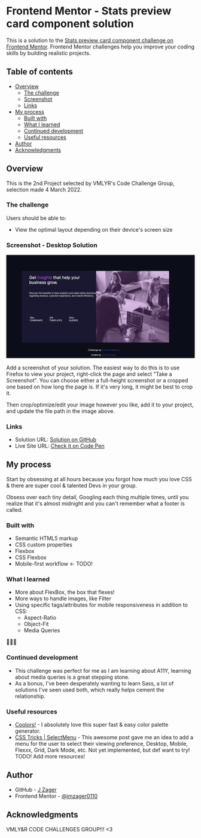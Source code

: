 # Frontend Mentor - Stats preview card component solution

This is a solution to the [Stats preview card component challenge on Frontend Mentor](https://www.frontendmentor.io/challenges/stats-preview-card-component-8JqbgoU62). Frontend Mentor challenges help you improve your coding skills by building realistic projects. 

## Table of contents

- [Overview](#overview)
  - [The challenge](#the-challenge)
  - [Screenshot](#screenshot)
  - [Links](#links)
- [My process](#my-process)
  - [Built with](#built-with)
  - [What I learned](#what-i-learned)
  - [Continued development](#continued-development)
  - [Useful resources](#useful-resources)
- [Author](#author)
- [Acknowledgments](#acknowledgments)

## Overview
This is the 2nd Project selected by VMLYR's Code Challenge Group, selection made 4 March 2022.

### The challenge

Users should be able to:

- View the optimal layout depending on their device's screen size

### Screenshot - Desktop Solution

![](images/solution-screenshot.png)

Add a screenshot of your solution. The easiest way to do this is to use Firefox to view your project, right-click the page and select "Take a Screenshot". You can choose either a full-height screenshot or a cropped one based on how long the page is. If it's very long, it might be best to crop it.

Then crop/optimize/edit your image however you like, add it to your project, and update the file path in the image above.

### Links

- Solution URL: [Solution on GitHub](https://github.com/jmzager0110/stats-preview-card-component-main)
- Live Site URL: [Check it on Code Pen](https://codepen.io/jmzager0110/pen/Exoapxd)

## My process

Start by obsessing at all hours because you forgot how much you love CSS & there are super cool & talented Devs in your group.

Obsess over each tiny detail, Googling each thing multiple times, until you realize that it's almost midnight and you can't remember what a footer is called.

### Built with

- Semantic HTML5 markup
- CSS custom properties
- Flexbox
- CSS Flexbox
- Mobile-first workflow <- TODO!


### What I learned

 - More about FlexBox, the box that flexes!
 - More ways to handle images, like Filter
 - Using specific tags/attributes for mobile responsiveness in addition to CSS:
   - Aspect-Ratio
   - Object-Fit
   - Media Queries


🎉🎉🎉

### Continued development

 - This challenge was perfect for me as I am learning about A11Y, learning about media queries is a great stepping stone.
 - As a bonus, I've been desperately wanting to learn Sass, a lot of solutions I've seen used both, which really helps cement the relationship.

### Useful resources

- [Coolors!](https://coolors.co/) - I absolutely love this super fast & easy color palette generator.
- [CSS Tricks | SelectMenu](https://css-tricks.com/the-selectmenu-element/) - This awesome post gave me an idea to add a menu for the user to select their viewing preference, Desktop, Mobile, Flexxx, Grid, Dark Mode, etc. Not yet implemented, but def want to try!
TODO! Add more resources!

## Author

- GitHub - [J Zager](https://github.com/jmzager0110)
- Frontend Mentor - [@jmzager0110](https://www.frontendmentor.io/profile/jmzager0110)

## Acknowledgments

VMLY&R CODE CHALLENGES GROUP!!! <3

